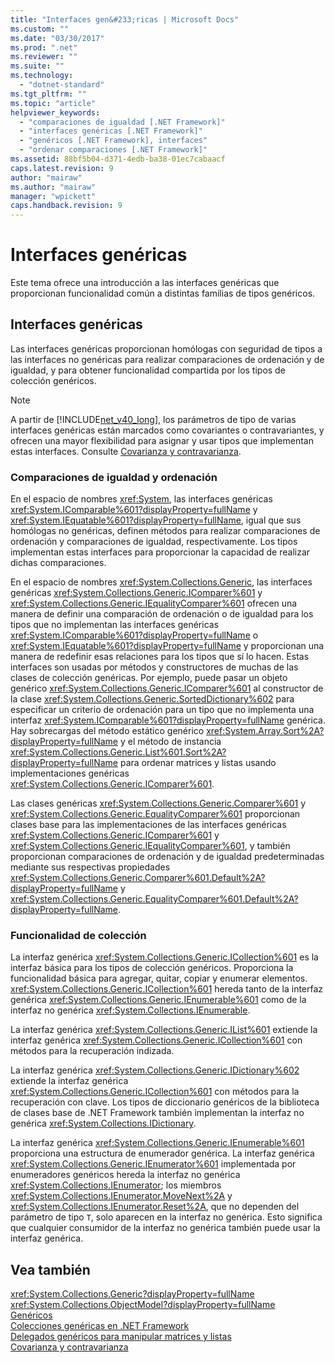 ```yaml
---
title: "Interfaces gen&#233;ricas | Microsoft Docs"
ms.custom: ""
ms.date: "03/30/2017"
ms.prod: ".net"
ms.reviewer: ""
ms.suite: ""
ms.technology: 
  - "dotnet-standard"
ms.tgt_pltfrm: ""
ms.topic: "article"
helpviewer_keywords: 
  - "comparaciones de igualdad [.NET Framework]"
  - "interfaces genéricas [.NET Framework]"
  - "genéricos [.NET Framework], interfaces"
  - "ordenar comparaciones [.NET Framework]"
ms.assetid: 88bf5b04-d371-4edb-ba38-01ec7cabaacf
caps.latest.revision: 9
author: "mairaw"
ms.author: "mairaw"
manager: "wpickett"
caps.handback.revision: 9
---
```

# Interfaces gen&#233;ricas
Este tema ofrece una introducción a las interfaces genéricas que proporcionan funcionalidad común a distintas familias de tipos genéricos.  
  
## Interfaces genéricas  
 Las interfaces genéricas proporcionan homólogas con seguridad de tipos a las interfaces no genéricas para realizar comparaciones de ordenación y de igualdad, y para obtener funcionalidad compartida por los tipos de colección genéricos.  
  
> [!NOTE]
>  A partir de [!INCLUDE[net_v40_long](../../../includes/net-v40-long-md.md)], los parámetros de tipo de varias interfaces genéricas están marcados como covariantes o contravariantes, y ofrecen una mayor flexibilidad para asignar y usar tipos que implementan estas interfaces.  Consulte [Covarianza y contravarianza](../../../docs/standard/generics/covariance-and-contravariance.md).  
  
### Comparaciones de igualdad y ordenación  
 En el espacio de nombres <xref:System>, las interfaces genéricas <xref:System.IComparable%601?displayProperty=fullName> y <xref:System.IEquatable%601?displayProperty=fullName>, igual que sus homólogas no genéricas, definen métodos para realizar comparaciones de ordenación y comparaciones de igualdad, respectivamente.  Los tipos implementan estas interfaces para proporcionar la capacidad de realizar dichas comparaciones.  
  
 En el espacio de nombres <xref:System.Collections.Generic>, las interfaces genéricas <xref:System.Collections.Generic.IComparer%601> y <xref:System.Collections.Generic.IEqualityComparer%601> ofrecen una manera de definir una comparación de ordenación o de igualdad para los tipos que no implementan las interfaces genéricas <xref:System.IComparable%601?displayProperty=fullName> o <xref:System.IEquatable%601?displayProperty=fullName> y proporcionan una manera de redefinir esas relaciones para los tipos que sí lo hacen.  Estas interfaces son usadas por métodos y constructores de muchas de las clases de colección genéricas.  Por ejemplo, puede pasar un objeto genérico <xref:System.Collections.Generic.IComparer%601> al constructor de la clase <xref:System.Collections.Generic.SortedDictionary%602> para especificar un criterio de ordenación para un tipo que no implementa una interfaz <xref:System.IComparable%601?displayProperty=fullName> genérica.  Hay sobrecargas del método estático genérico <xref:System.Array.Sort%2A?displayProperty=fullName> y el método de instancia <xref:System.Collections.Generic.List%601.Sort%2A?displayProperty=fullName> para ordenar matrices y listas usando implementaciones genéricas <xref:System.Collections.Generic.IComparer%601>.  
  
 Las clases genéricas <xref:System.Collections.Generic.Comparer%601> y <xref:System.Collections.Generic.EqualityComparer%601> proporcionan clases base para las implementaciones de las interfaces genéricas <xref:System.Collections.Generic.IComparer%601> y <xref:System.Collections.Generic.IEqualityComparer%601>, y también proporcionan comparaciones de ordenación y de igualdad predeterminadas mediante sus respectivas propiedades <xref:System.Collections.Generic.Comparer%601.Default%2A?displayProperty=fullName> y <xref:System.Collections.Generic.EqualityComparer%601.Default%2A?displayProperty=fullName>.  
  
### Funcionalidad de colección  
 La interfaz genérica <xref:System.Collections.Generic.ICollection%601> es la interfaz básica para los tipos de colección genéricos.  Proporciona la funcionalidad básica para agregar, quitar, copiar y enumerar elementos.  <xref:System.Collections.Generic.ICollection%601> hereda tanto de la interfaz genérica <xref:System.Collections.Generic.IEnumerable%601> como de la interfaz no genérica <xref:System.Collections.IEnumerable>.  
  
 La interfaz genérica <xref:System.Collections.Generic.IList%601> extiende la interfaz genérica <xref:System.Collections.Generic.ICollection%601> con métodos para la recuperación indizada.  
  
 La interfaz genérica <xref:System.Collections.Generic.IDictionary%602> extiende la interfaz genérica <xref:System.Collections.Generic.ICollection%601> con métodos para la recuperación con clave.  Los tipos de diccionario genéricos de la biblioteca de clases base de .NET Framework también implementan la interfaz no genérica <xref:System.Collections.IDictionary>.  
  
 La interfaz genérica <xref:System.Collections.Generic.IEnumerable%601> proporciona una estructura de enumerador genérica.  La interfaz genérica <xref:System.Collections.Generic.IEnumerator%601> implementada por enumeradores genéricos hereda la interfaz no genérica <xref:System.Collections.IEnumerator>; los miembros <xref:System.Collections.IEnumerator.MoveNext%2A> y <xref:System.Collections.IEnumerator.Reset%2A>, que no dependen del parámetro de tipo `T`, solo aparecen en la interfaz no genérica.  Esto significa que cualquier consumidor de la interfaz no genérica también puede usar la interfaz genérica.  
  
## Vea también  
 <xref:System.Collections.Generic?displayProperty=fullName>   
 <xref:System.Collections.ObjectModel?displayProperty=fullName>   
 [Genéricos](../../../docs/standard/generics/index.md)   
 [Colecciones genéricas en .NET Framework](../../../docs/standard/generics/collections.md)   
 [Delegados genéricos para manipular matrices y listas](../../../docs/standard/generics/delegates-for-manipulating-arrays-and-lists.md)   
 [Covarianza y contravarianza](../../../docs/standard/generics/covariance-and-contravariance.md)